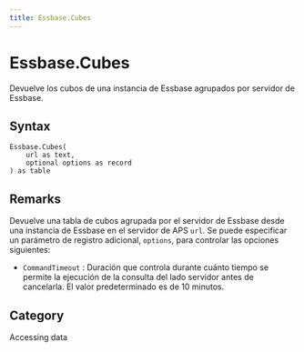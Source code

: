 ```yaml
---
title: Essbase.Cubes
---
```


# Essbase.Cubes


Devuelve los cubos de una instancia de Essbase agrupados por servidor de Essbase.


## Syntax

```powerquery
Essbase.Cubes(
    url as text,
    optional options as record
) as table
```


## Remarks

Devuelve una tabla de cubos agrupada por el servidor de Essbase desde una instancia de Essbase en el servidor de APS <code>url</code>. Se puede especificar un parámetro de registro adicional, <code>options</code>, para controlar las opciones siguientes:    <ul><li><code>CommandTimeout</code> : Duraci&#243;n que controla durante cu&#225;nto tiempo se permite la ejecuci&#243;n de la consulta del lado servidor antes de cancelarla. El valor predeterminado es de 10&#160;minutos.</li></ul>



## Category
Accessing data
